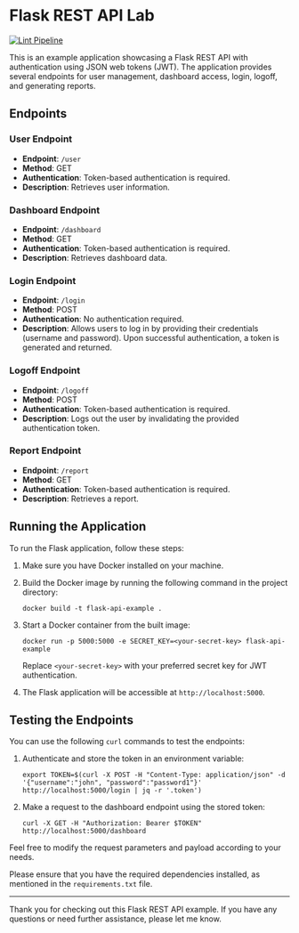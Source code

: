 # Flask REST API Lab

[![Lint Pipeline](https://github.com/juam-sv/chatgpt-labs/actions/workflows/python-lint-test.yml/badge.svg)](https://github.com/juam-sv/chatgpt-labs/actions/workflows/python-lint-test.yml)

This is an example application showcasing a Flask REST API with authentication using JSON web tokens (JWT). The application provides several endpoints for user management, dashboard access, login, logoff, and generating reports.

## Endpoints

### User Endpoint

- **Endpoint**: `/user`
- **Method**: GET
- **Authentication**: Token-based authentication is required.
- **Description**: Retrieves user information.

### Dashboard Endpoint

- **Endpoint**: `/dashboard`
- **Method**: GET
- **Authentication**: Token-based authentication is required.
- **Description**: Retrieves dashboard data.

### Login Endpoint

- **Endpoint**: `/login`
- **Method**: POST
- **Authentication**: No authentication required.
- **Description**: Allows users to log in by providing their credentials (username and password). Upon successful authentication, a token is generated and returned.

### Logoff Endpoint

- **Endpoint**: `/logoff`
- **Method**: POST
- **Authentication**: Token-based authentication is required.
- **Description**: Logs out the user by invalidating the provided authentication token.

### Report Endpoint

- **Endpoint**: `/report`
- **Method**: GET
- **Authentication**: Token-based authentication is required.
- **Description**: Retrieves a report.

## Running the Application

To run the Flask application, follow these steps:

1. Make sure you have Docker installed on your machine.

2. Build the Docker image by running the following command in the project directory:

   ```shell
   docker build -t flask-api-example .
   ```

3. Start a Docker container from the built image:

   ```shell
   docker run -p 5000:5000 -e SECRET_KEY=<your-secret-key> flask-api-example
   ```

   Replace `<your-secret-key>` with your preferred secret key for JWT authentication.

4. The Flask application will be accessible at `http://localhost:5000`.

## Testing the Endpoints

You can use the following `curl` commands to test the endpoints:

1. Authenticate and store the token in an environment variable:

   ```shell
   export TOKEN=$(curl -X POST -H "Content-Type: application/json" -d '{"username":"john", "password":"password1"}' http://localhost:5000/login | jq -r '.token')
   ```

2. Make a request to the dashboard endpoint using the stored token:

   ```shell
   curl -X GET -H "Authorization: Bearer $TOKEN" http://localhost:5000/dashboard
   ```

Feel free to modify the request parameters and payload according to your needs.

Please ensure that you have the required dependencies installed, as mentioned in the `requirements.txt` file.

---

Thank you for checking out this Flask REST API example. If you have any questions or need further assistance, please let me know.